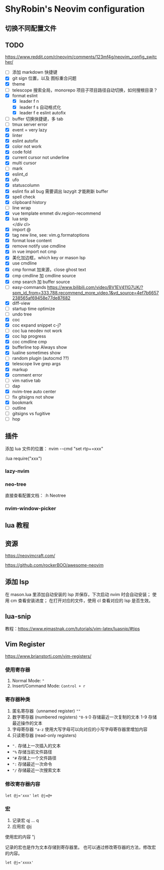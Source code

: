 # ShyRobin's Neovim configuration

## 切换不同配置文件

## TODO

<https://www.reddit.com/r/neovim/comments/123mf4g/neovim_config_switcher/>

- [ ] 添加 markdown 快捷键
- [x] git sign 位置，以及 图标重合问题
- [x] theme
- [ ] telescope 搜索全局，monorepo 项目子项目路径自动切换，如何搜根目录？
- [x] format eslint
  - [x] leader f n
  - [x] leader f s 自动格式化
  - [x] leader f e eslint autofix
- [ ] buffer 切换快捷键，多 tab
- [ ] tmux server error
- [x] event = very lazy
- [x] linter
- [x] eslint autofix
- [x] color not work
- [x] code fold
- [x] current cursor not underline
- [x] multi cursor
- [ ] mark
- [x] eslint_d
- [x] ufo
- [x] statuscolumn
- [x] eslint fix all bug 需要调出 lazygit 才能刷新 buffer
- [x] spell check
- [x] clipboard history
- [ ] line wrap
- [x] vue template emmet div.region-recommend
- [x] lua snip <div cl></div cl>
- [x] import @
- [x] tag new line, see: vim.g.formatoptions
- [x] format lose content
- [x] remove notify use cmdline
- [x] in vue import not cmp
- [x] 美化加边框，which key or mason lsp
- [x] use cmdline
- [x] cmp format 加来源，close ghost text
- [x] cmp cmdline 加 cmdline source
- [x] cmp search 加 buffer source
- [ ] easy-commands https://www.bilibili.com/video/BV1EV411G7UK/?spm_id_from=333.788.recommend_more_video.1&vd_source=4ef7b6657238565af69458e77de87682
- [x] diff-view
- [ ] startup time optimize
- [ ] undo tree
- [x] coc
- [x] coc expand snippet c-j?
- [ ] coc lua neodev not work
- [x] coc lsp progress
- [x] coc cmdline cmp
- [x] bufferline top Always show
- [x] lualine sometimes show
- [ ] random plugin (autocmd ??)
- [x] telescope live grep args
- [x] markup
- [x] comment error
- [ ] vim native tab
- [ ] dap
- [x] nvim-tree auto center
- [ ] fix gitsigns not show
- [x] bookmark
- [ ] outline
- [ ] gitsigns vs fugitive
- [ ] hop

## 插件

添加 lua 文件的位置：
nvim --cmd "set rtp+=xxx"

:lua require("xxx")

### lazy-nvim

### neo-tree

直接查看配置文档：
:h Neotree

### nvim-window-picker

## lua 教程

## 资源

<https://neovimcraft.com/>

<https://github.com/rockerBOO/awesome-neovim>

## 添加 lsp

在 mason.lua 里添加自动安装的 lsp 并保存，下次启动 nvim 时会自动安装；
使用 <leader>cm 查看安装进度；
在打开对应的文件，使用 <leader>cl 查看对应的 lsp 是否生效。

## lua-snip

教程：<https://www.ejmastnak.com/tutorials/vim-latex/luasnip/#tips>

## Vim Register

https://www.brianstorti.com/vim-registers/

### 使用寄存器

1. Normal Mode: `"`
2. Insert/Command Mode: `Control + r`

### 寄存器种类

1. 匿名寄存器（unnamed register)
   `""`
2. 数字寄存器 (numbered registers)
   `"0-9`
   0 存储最近一次复制的文本
   1-9 存储最近操作的文本
3. 字母寄存器
   `"a-z`
   使用大写字母可以向对应的小写字母寄存器里增加内容
4. 只读寄存器 (read-only registers)

- `".` 存储上一次插入的文本
- `"%` 存储当前文件路径
- `"#` 存储上一个文件路径
- `":` 存储最近一次命令
- `"/` 存储最近一次搜索文本

### 修改寄存器内容

`let @j='xxx'`
`let @j=@+`

### 宏

1. 记录宏 qj ... q
2. 应用宏 @j

使用宏的内容 "j

记录的宏也是作为文本存储到寄存器里。
也可以通过修改寄存器的方法，修改宏的内容。

`let @j='xxxx'`
